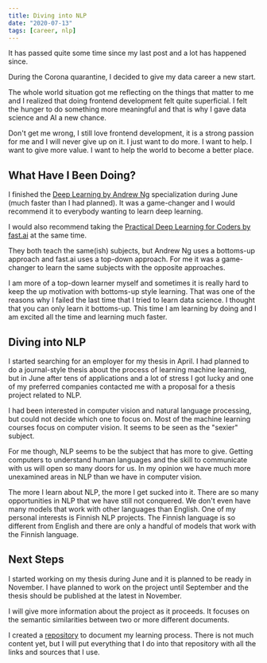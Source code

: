 ```yaml
---
title: Diving into NLP
date: "2020-07-13"
tags: [career, nlp]
---
```


It has passed quite some time since my last post and a lot has happened since.

During the Corona quarantine, I decided to give my data career a new start.

The whole world situation got me reflecting on the things that matter to me and I realized that doing frontend development felt quite superficial. I felt the hunger to do something more meaningful and that is why I gave data science and AI a new chance.

Don't get me wrong, I still love frontend development, it is a strong passion for me and I will never give up on it. I just want to do more. I want to help. I want to give more value. I want to help the world to become a better place.

## What Have I Been Doing?

I finished the [Deep Learning by Andrew Ng](https://www.coursera.org/specializations/deep-learning) specialization during June (much faster than I had planned). It was a game-changer and I would recommend it to everybody wanting to learn deep learning.

I would also recommend taking the [Practical Deep Learning for Coders by fast.ai](https://course.fast.ai/) at the same time.

They both teach the same(ish) subjects, but Andrew Ng uses a bottoms-up approach and fast.ai uses a top-down approach. For me it was a game-changer to learn the same subjects with the opposite approaches.

I am more of a top-down learner myself and sometimes it is really hard to keep the up motivation with bottoms-up style learning. That was one of the reasons why I failed the last time that I tried to learn data science. I thought that you can only learn it bottoms-up. This time I am learning by doing and I am excited all the time and learning much faster.

## Diving into NLP

I started searching for an employer for my thesis in April. I had planned to do a journal-style thesis about the process of learning machine learning, but in June after tens of applications and a lot of stress I got lucky and one of my preferred companies contacted me with a proposal for a thesis project related to NLP.

I had been interested in computer vision and natural language processing, but could not decide which one to focus on. Most of the machine learning courses focus on computer vision. It seems to be seen as the "sexier" subject.

For me though, NLP seems to be the subject that has more to give. Getting computers to understand human languages and the skill to communicate with us will open so many doors for us. In my opinion we have much more unexamined areas in NLP than we have in computer vision.

The more I learn about NLP, the more I get sucked into it. There are so many opportunities in NLP that we have still not conquered. We don't even have many models that work with other languages than English. One of my personal interests is Finnish NLP projects. The Finnish language is so different from English and there are only a handful of models that work with the Finnish language.

## Next Steps

I started working on my thesis during June and it is planned to be ready in November. I have planned to work on the project until September and the thesis should be published at the latest in November.

I will give more information about the project as it proceeds. It focuses on the semantic similarities between two or more different documents.

I created a [repository](https://github.com/Kurkulis/nlp_notebooks) to document my learning process. There is not much content yet, but I will put everything that I do into that repository with all the links and sources that I use.


